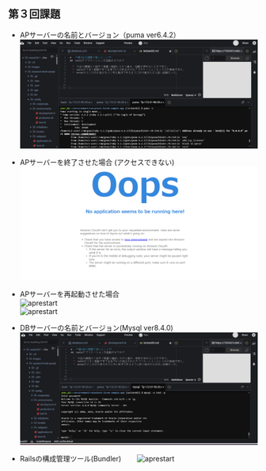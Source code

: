 ## 第３回課題

* APサーバーの名前とバージョン（puma ver6.4.2） 
![apname](images/apname.png)    

* APサーバーを終了させた場合  (アクセスできない)  
![apstop](images/apstopnoacces.png)  

* APサーバーを再起動させた場合   
![aprestart](images/aprestarthub.png)  
![aprestart](images/aprestartsolt.png)  

* DBサーバーの名前とバージョン(Mysql ver8.4.0)    
![dbname](images/dbname.png) 

* Railsの構成管理ツール(Bundler)　　
![aprestart](images/aprestartsolt.png) 

